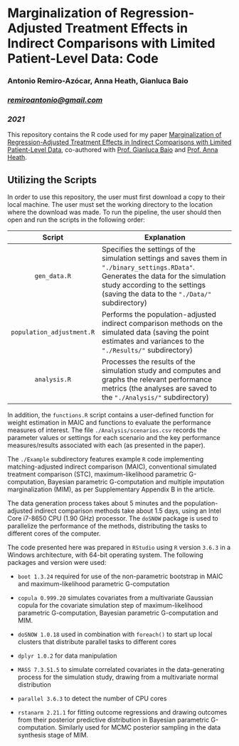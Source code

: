 # Marginalization of Regression-Adjusted Treatment Effects in Indirect Comparisons with Limited Patient-Level Data: Code

### Antonio Remiro-Azócar, Anna Heath, Gianluca Baio
### *remiroantonio@gmail.com*
### *2021*

This repository contains the R code used for my paper [Marginalization of Regression-Adjusted Treatment Effects in Indirect Comparisons with Limited Patient-Level Data][1], co-authored with [Prof. Gianluca Baio][2] and [Prof. Anna Heath][3]. 

## Utilizing the Scripts

In order to use this repository, the user must first download a copy to their local machine. The user must set the working directory to the location where the download was made. To run the pipeline, the user should then open and run the scripts in the following order:

|          Script           | Explanation                                                  |
| :-----------------------: | ------------------------------------------------------------ |
|       `gen_data.R`        | Specifies the settings of the simulation settings and saves them in `"./binary_settings.RData"`. Generates the data for the simulation study according to the settings (saving the data to the `"./Data/"` subdirectory) |
| `population_adjustment.R` | Performs the population-adjusted indirect comparison methods on the simulated data (saving the point estimates and variances to the `"./Results/"` subdirectory) |
|       `analysis.R`        | Processes the results of the simulation study and computes and graphs the relevant performance metrics (the analyses are saved to the `"./Analysis/"` subdirectory) |

In addition, the `functions.R` script contains a user-defined function for weight estimation in MAIC and functions to evaluate the performance measures of interest. The file `./Analysis/scenarios.csv` records the parameter values or settings for each scenario and the key performance measures/results associated with each (as presented in the paper). 

The `./Example` subdirectory features example `R` code implementing matching-adjusted indirect comparison (MAIC), conventional simulated treatment comparison (STC), maximum-likelihood parametric G-computation, Bayesian parametric G-computation and multiple imputation marginalization (MIM), as per Supplementary Appendix B in the article. 

The data generation process takes about 5 minutes and the population-adjusted indirect comparison methods take about 1.5 days, using an Intel Core i7-8650 CPU (1.90 GHz) processor. The `doSNOW` package is used to parallelize the performance of the methods, distributing the tasks to different cores of the computer. 

The code presented here was prepared in `RStudio` using `R` version `3.6.3` in a Windows architecture, with 64-bit operating system. The following packages and version were used:

* `boot 1.3.24` required for use of the non-parametric bootstrap in MAIC and maximum-likelihood parametric G-computation
* `copula 0.999.20` simulates covariates from a multivariate Gaussian copula for the covariate simulation step of maximum-likelihood parametric G-computation, Bayesian parametric G-computation and MIM.  

* `doSNOW 1.0.18` used in combination with `foreach()` to start up local clusters that distribute parallel tasks to different cores
* `dplyr 1.0.2` for data manipulation
* `MASS 7.3.51.5` to simulate correlated covariates in the data-generating process for the simulation study, drawing from a multivariate normal distribution 
* `parallel 3.6.3` to detect the number of CPU cores
* `rstanarm 2.21.1` for fitting outcome regressions and drawing outcomes from their posterior predictive distribution in Bayesian parametric G-computation. Similarly used for MCMC posterior sampling in the data synthesis stage of MIM. 

[1]: https://arxiv.org/abs/2008.05951
[2]: http://www.statistica.it/gianluca/
[3]: https://sites.google.com/site/annaheathstats/